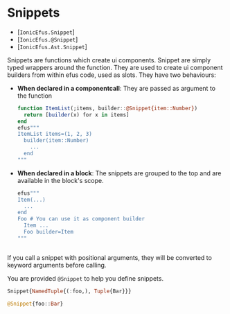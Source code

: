 # Snippets

- [`IonicEfus.Snippet`]
- [`IonicEfus.@Snippet`]
- [`IonicEfus.Ast.Snippet`]


Snippets are functions which create ui
components. Snippet are simply
typed wrappers around the function.
They are used to create ui component
builders from within efus code,
used as slots. They have two behaviours:

- **When declared in a componentcall**:
  They are passed as argument to the function

  ```julia
  function ItemList(;items, builder::@Snippet{item::Number})
    return [builder(x) for x in items]
  end
  efus"""
  ItemList items=(1, 2, 3)
    builder(item::Number)
      ...
    end
  """
  ```
- **When declared in a block**:
  The snippets are grouped to the top and
  are available in the block's scope.

  ```julia
  efus"""
  Item(...)
    ...
  end
  Foo # You can use it as component builder
    Item ...
    Foo builder=Item
  """
  ```
  ```

If you call a snippet with positional arguments, they
will be converted to keyword arguments before calling.

You are provided `@Snippet` to help you define snippets.

```julia
Snippet{NamedTuple{(:foo,), Tuple{Bar}}}

@Snippet{foo::Bar}
```
